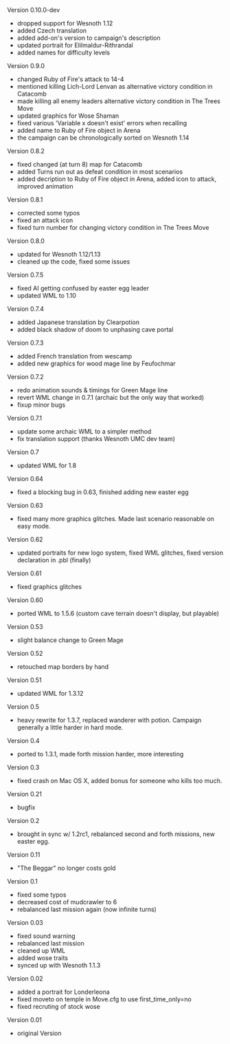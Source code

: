 Version 0.10.0-dev
- dropped support for Wesnoth 1.12
- added Czech translation
- added add-on's version to campaign's description
- updated portrait for Elilmaldur-Rithrandal
- added names for difficulty levels

Version 0.9.0
- changed Ruby of Fire's attack to 14-4
- mentioned killing Lich-Lord Lenvan as alternative victory condition in Catacomb
- made killing all enemy leaders alternative victory condition in The Trees Move
- updated graphics for Wose Shaman
- fixed various 'Variable x doesn't exist' errors when recalling
- added name to Ruby of Fire object in Arena
- the campaign can be chronologically sorted on Wesnoth 1.14

Version 0.8.2
- fixed changed (at turn 8) map for Catacomb
- added Turns run out as defeat condition in most scenarios
- added decription to Ruby of Fire object in Arena, added icon to attack, improved animation

Version 0.8.1
- corrected some typos
- fixed an attack icon
- fixed turn number for changing victory condition in The Trees Move

Version 0.8.0
- updated for Wesnoth 1.12/1.13
- cleaned up the code, fixed some issues

Version 0.7.5
- fixed AI getting confused by easter egg leader
- updated WML to 1.10

Version 0.7.4
- added Japanese translation by Clearpotion
- added black shadow of doom to unphasing cave portal

Version 0.7.3
- added French translation from wescamp
- added new graphics for wood mage line by Feufochmar

Version 0.7.2
- redo animation sounds & timings for Green Mage line
- revert WML change in 0.7.1 (archaic but the only way that worked)
- fixup minor bugs

Version 0.7.1
- update some archaic WML to a simpler method
- fix translation support (thanks Wesnoth UMC dev team)

Version 0.7
- updated WML for 1.8

Version 0.64
- fixed a blocking bug in 0.63, finished adding new easter egg

Version 0.63
- fixed many more graphics glitches. Made last scenario reasonable on easy mode.

Version 0.62
- updated portraits for new logo system, fixed WML glitches, fixed version declaration in .pbl (finally)

Version 0.61
- fixed graphics glitches

Version 0.60
- ported WML to 1.5.6 (custom cave terrain doesn't display, but playable)

Version 0.53
- slight balance change to Green Mage

Version 0.52
- retouched map borders by hand

Version 0.51
- updated WML for 1.3.12

Version 0.5
- heavy rewrite for 1.3.7, replaced wanderer with potion. Campaign generally a little harder in hard mode.

Version 0.4
- ported to 1.3.1, made forth mission harder, more interesting

Version 0.3
- fixed crash on Mac OS X, added bonus for someone who kills too much.

Version 0.21
- bugfix

Version 0.2
- brought in sync w/ 1.2rc1, rebalanced second and forth missions, new easter egg.

Version 0.11
- "The Beggar" no longer costs gold

Version 0.1
- fixed some typos
- decreased cost of mudcrawler to 6
- rebalanced last mission again (now infinite turns)

Version 0.03
- fixed sound warning
- rebalanced last mission
- cleaned up WML
- added wose traits
- synced up with Wesnoth 1.1.3
 
Version 0.02
- added a portrait for Londerleona
- fixed moveto on temple in Move.cfg to use first_time_only=no
- fixed recruting of stock wose
 
Version 0.01
- original Version
